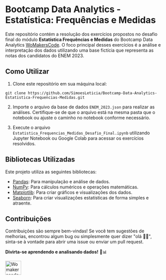 # Bootcamp Data Analytics - Estatística: Frequências e Medidas

Este repositório contém a resolução dos exercícios propostos no desafio final do módulo **Estatística Frequências e Medidas** do Bootcamp Data Analytics [WoMakersCode](https://womakerscode.org/). O foco principal desses exercícios é a análise e interpretação dos dados utilizando uma base fictícia que representa as notas dos candidatos do ENEM 2023.

## Como Utilizar

1. Clone este repositório em sua máquina local:

```
git clone https://github.com/SimoesLeticia/Bootcamp-Data-Analytics-Estatistica-Frequencias-Medidas.git
```

2. Importe o arquivo da base de dados `ENEM_2023.json` para realizar as análises. Certifique-se de que o arquivo está na mesma pasta que o notebook ou ajuste o caminho no notebook conforme necessário. 

3. Execute o arquivo `Estatistica_Frequencias_Medidas_Desafio_Final.ipynb` utilizando Jupyter Notebook ou Google Colab para acessar os exercícios resolvidos.

## Bibliotecas Utilizadas

Este projeto utiliza as seguintes bibliotecas:
- [Pandas](https://pandas.pydata.org/): Para manipulação e análise de dados.
- [NumPy](https://numpy.org/): Para cálculos numéricos e operações matemáticas.
- [Matplotlib](https://matplotlib.org/): Para criar gráficos e visualizações dos dados.
- [Seaborn](https://seaborn.pydata.org/): Para criar visualizações estatísticas de forma simples e atraente.

## Contribuições

Contribuições são sempre bem-vindas! Se você tem sugestões de melhorias, encontrou algum bug ou simplesmente quer dizer "olá 👋🏽", sinta-se à vontade para abrir uma issue ou enviar um pull request.

**Divirta-se aprendendo e analisando dados!** 🚀📊

<a href="https://womakerscode.org"><img src="https://womakerscode.org/wp-content/uploads/2023/05/womakerscode-icone.png" alt="Womakerscode" width="50" height="44"></a>
